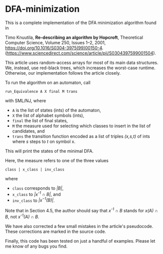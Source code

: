 # DFA-minimization

This is a complete implementation of the DFA minimization algorithm found in

Timo Knuutila,
**Re-describing an algorithm by Hopcroft**,
Theoretical Computer Science,
Volume 250, Issues 1–2,
2001,
https://doi.org/10.1016/S0304-3975(99)00150-4.
(https://www.sciencedirect.com/science/article/pii/S0304397599001504).

This article uses random-access arrays for most of its main data structures. We, instead, use
red-black trees, which increases the worst-case runtime. Otherwise, our implementation follows
the article closely.

To run the algorithm on an automaton, call

`run_Equivalence A X final M trans`

with SML/NJ, where

- `A` is the list of states (ints) of the automaton,
- `X` the list of alphabet symbols (ints),
- `final` the list of final states,
- `M` the measure used for selecting which classes to insert in the list of candidates, and
- `trans` the transition function encoded as a list of triples *(x,s,t)* of ints where *s* steps to
*t* on symbol x.

This will print the states of the minimal DFA.

Here, the measure refers to one of the three values

`class | x_class | inv_class`

where

- `class` corresponds to *|B|*,
- `x_class` to *|x<sup>-1</sup> &cap; B|*, and
- `inv_class` to *|x<sup>&minus;1</sup>(B)|*.

Note that in Section 4.5, the author should say that *x<sup>-1</sup> &cap; B* stands for
*x(A) &cap; B*, not *x<sup>-1</sup>(A) &cap; B*.

We have also corrected a few small mistakes in the article's pseudocode. These corrections are
marked in the source code.

Finally, this code has been tested on just a handful of examples. Please let me know of any bugs
you find.
